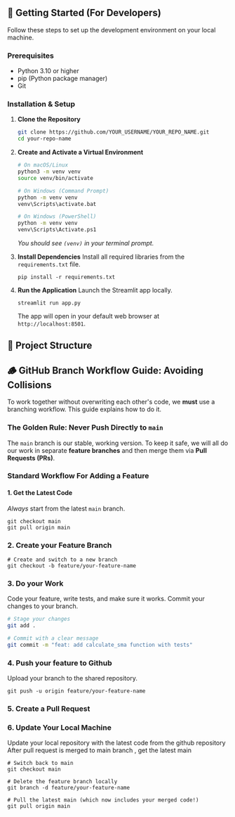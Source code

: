 ## 🚀 Getting Started (For Developers)

Follow these steps to set up the development environment on your local machine.

### Prerequisites

- Python 3.10 or higher
- pip (Python package manager)
- Git

### Installation & Setup

1.  **Clone the Repository**
    ```bash
    git clone https://github.com/YOUR_USERNAME/YOUR_REPO_NAME.git
    cd your-repo-name
    ```

2.  **Create and Activate a Virtual Environment**
    ```bash
    # On macOS/Linux
    python3 -m venv venv
    source venv/bin/activate

    # On Windows (Command Prompt)
    python -m venv venv
    venv\Scripts\activate.bat

    # On Windows (PowerShell)
    python -m venv venv
    venv\Scripts\Activate.ps1
    ```
    *You should see `(venv)` in your terminal prompt.*

3.  **Install Dependencies**
    Install all required libraries from the `requirements.txt` file.
    ```
    pip install -r requirements.txt
    ```

4.  **Run the Application**
    Launch the Streamlit app locally.
    ```
    streamlit run app.py
    ```
    The app will open in your default web browser at `http://localhost:8501`.

## 📁 Project Structure













## 🪵 GitHub Branch Workflow Guide: Avoiding Collisions

To work together without overwriting each other's code, we **must** use a branching workflow. This guide explains how to do it.

### **The Golden Rule: Never Push Directly to `main`**
The `main` branch is our stable, working version. To keep it safe, we will all do our work in separate **feature branches** and then merge them via **Pull Requests (PRs)**.

### **Standard Workflow For Adding a Feature**

#### 1. Get the Latest Code
*Always* start from the latest `main` branch.
```
git checkout main
git pull origin main
```

### 2. Create your Feature Branch
```
# Create and switch to a new branch
git checkout -b feature/your-feature-name
```

### 3. Do your Work
Code your feature, write tests, and make sure it works. Commit your changes to your branch.
```bash
# Stage your changes
git add .

# Commit with a clear message
git commit -m "feat: add calculate_sma function with tests"
```
### 4. Push your feature to Github

Upload your branch to the shared repository.
```
git push -u origin feature/your-feature-name
```

### 5. Create a Pull Request


### 6. Update Your Local Machine
Update your local repository with the latest code from the github repository
After pull request is merged to main branch , get the latest main
```
# Switch back to main
git checkout main

# Delete the feature branch locally
git branch -d feature/your-feature-name

# Pull the latest main (which now includes your merged code!)
git pull origin main
```

